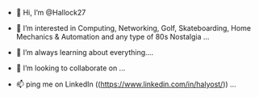 - 👋 Hi, I’m @Hallock27

- 👀 I’m interested in Computing, Networking, Golf, Skateboarding, Home Mechanics & Automation and any type of 80s Nostalgia ...

- 🌱 I’m always learning about everything....  

- 💞️ I’m looking to collaborate on ...

- 📫 ping me on LinkedIn ((https://www.linkedin.com/in/halyost/)) ...

<!---
Hallock27/Hallock27 is a ✨ special ✨ repository because its `README.md` (this file) appears on your GitHub profile.
You can click the Preview link to take a look at your changes.
--->
